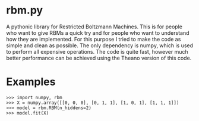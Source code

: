 rbm.py
======

A pythonic library for Restricted Boltzmann Machines. This is
for people who want to give RBMs a quick try and for people
who want to understand how they are implemented. For this
purpose I tried to make the code as simple and clean as possible.
The only dependency is numpy, which is used to perform all
expensive operations. The code is quite fast, however much better
performance can be achieved using the Theano version of this code.

Examples
========

    >>> import numpy, rbm
    >>> X = numpy.array([[0, 0, 0], [0, 1, 1], [1, 0, 1], [1, 1, 1]])
    >>> model = rbm.RBM(n_hiddens=2)
    >>> model.fit(X)

